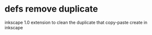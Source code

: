 # defs remove duplicate
 inkscape 1.0 extension to clean the duplicate that copy-paste create in inkscape
